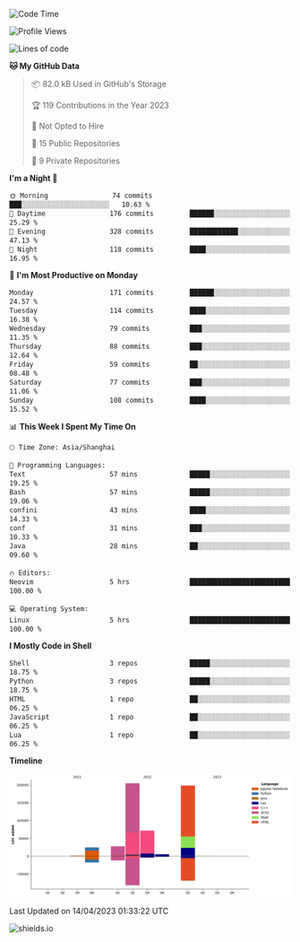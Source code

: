 <!--START_SECTION:waka-->
![Code Time](http://img.shields.io/badge/Code%20Time-247%20hrs%2018%20mins-blue)

![Profile Views](http://img.shields.io/badge/Profile%20Views-3-blue)

![Lines of code](https://img.shields.io/badge/From%20Hello%20World%20I%27ve%20Written-531.2%20thousand%20lines%20of%20code-blue)

**🐱 My GitHub Data** 

> 📦 82.0 kB Used in GitHub's Storage 
 > 
> 🏆 119 Contributions in the Year 2023
 > 
> 🚫 Not Opted to Hire
 > 
> 📜 15 Public Repositories 
 > 
> 🔑 9 Private Repositories 
 > 
**I'm a Night 🦉** 

```text
🌞 Morning                74 commits          ███░░░░░░░░░░░░░░░░░░░░░░   10.63 % 
🌆 Daytime                176 commits         ██████░░░░░░░░░░░░░░░░░░░   25.29 % 
🌃 Evening                328 commits         ████████████░░░░░░░░░░░░░   47.13 % 
🌙 Night                  118 commits         ████░░░░░░░░░░░░░░░░░░░░░   16.95 % 
```
📅 **I'm Most Productive on Monday** 

```text
Monday                   171 commits         ██████░░░░░░░░░░░░░░░░░░░   24.57 % 
Tuesday                  114 commits         ████░░░░░░░░░░░░░░░░░░░░░   16.38 % 
Wednesday                79 commits          ███░░░░░░░░░░░░░░░░░░░░░░   11.35 % 
Thursday                 88 commits          ███░░░░░░░░░░░░░░░░░░░░░░   12.64 % 
Friday                   59 commits          ██░░░░░░░░░░░░░░░░░░░░░░░   08.48 % 
Saturday                 77 commits          ███░░░░░░░░░░░░░░░░░░░░░░   11.06 % 
Sunday                   108 commits         ████░░░░░░░░░░░░░░░░░░░░░   15.52 % 
```


📊 **This Week I Spent My Time On** 

```text
🕑︎ Time Zone: Asia/Shanghai

💬 Programming Languages: 
Text                     57 mins             █████░░░░░░░░░░░░░░░░░░░░   19.25 % 
Bash                     57 mins             █████░░░░░░░░░░░░░░░░░░░░   19.06 % 
confini                  43 mins             ████░░░░░░░░░░░░░░░░░░░░░   14.33 % 
conf                     31 mins             ███░░░░░░░░░░░░░░░░░░░░░░   10.33 % 
Java                     28 mins             ██░░░░░░░░░░░░░░░░░░░░░░░   09.60 % 

🔥 Editors: 
Neovim                   5 hrs               █████████████████████████   100.00 % 

💻 Operating System: 
Linux                    5 hrs               █████████████████████████   100.00 % 
```

**I Mostly Code in Shell** 

```text
Shell                    3 repos             █████░░░░░░░░░░░░░░░░░░░░   18.75 % 
Python                   3 repos             █████░░░░░░░░░░░░░░░░░░░░   18.75 % 
HTML                     1 repo              ██░░░░░░░░░░░░░░░░░░░░░░░   06.25 % 
JavaScript               1 repo              ██░░░░░░░░░░░░░░░░░░░░░░░   06.25 % 
Lua                      1 repo              ██░░░░░░░░░░░░░░░░░░░░░░░   06.25 % 
```



**Timeline**

![Lines of Code chart](https://raw.githubusercontent.com/kopp4/kopp4/main/assets/bar_graph.png)


 Last Updated on 14/04/2023 01:33:22 UTC
<!--END_SECTION:waka-->
![shields.io](https://img.shields.io/github/commit-activity/w/kopp4/kopp4?color=g&label=abusing%20bot&style=flat-square)
